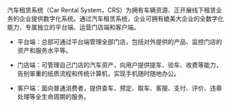 汽车租赁系统（Car Rental System，CRS）为拥有车辆资源、正开展线下租赁业务的企业提供数字化系统。通过汽车租赁系统，企业可拥有媲美大企业的全数字化能力、专属独立的平台端、运营门店端和客户端。

- 平台端：总部可通过平台端管理全部门店，包括对外提供的产品、监控门店的资产和服务水平等。

- 门店端：可管理自己门店的汽车资产，向用户提供提车、验车、收费等能力，告别笨重的纸质流程和传统计算机，实现手机随时随地办公。

- 客户端：面向普通消费者，提供查车、预定、取车、客服、支付、评价、违章处理等全生命周期的服务。
